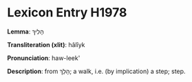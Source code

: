 # Lexicon Entry H1978

**Lemma**: הָלִיךְ

**Transliteration (xlit)**: hâlîyk

**Pronunciation**: haw-leek'

**Description**:
from הָלַךְ; a walk, i.e. (by implication) a step; step.
